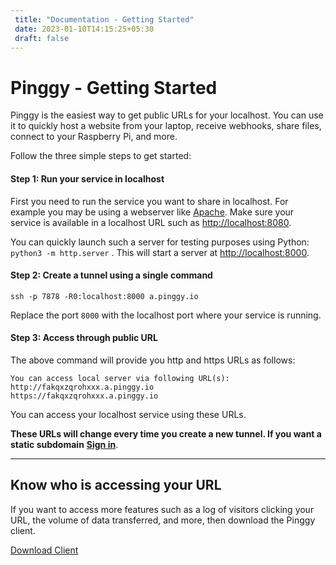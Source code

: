 ```yaml
---
 title: "Documentation - Getting Started" 
 date: 2023-01-10T14:15:25+05:30 
 draft: false 
---
```


# Pinggy - Getting Started

Pinggy is the easiest way to get public URLs for your localhost. You can use it to quickly host a website from your laptop, receive webhooks, share files, connect to your Raspberry Pi, and more.

Follow the three simple steps to get started:

#### Step 1: Run your service in localhost

First you need to run the service you want to share in localhost. For example you may be using a webserver like <a href="https://httpd.apache.org" target="_blank">Apache</a>. Make sure your service is available in a localhost URL such as <a href="http://localhost:8080" target="_blank">http://localhost:8080</a>.

You can quickly launch such a server for testing purposes using Python: `python3 -m http.server` .
This will start a server at <a href="http://localhost:8000" target="_blank">http://localhost:8000</a>.


#### Step 2: Create a tunnel using a single command


```
ssh -p 7878 -R0:localhost:8000 a.pinggy.io
```

Replace the port `8000` with the localhost port where your service is running.


#### Step 3: Access through public URL

The above command will provide you http and https URLs as follows:

```
You can access local server via following URL(s):
http://fakqxzqrohxxx.a.pinggy.io
https://fakqxzqrohxxx.a.pinggy.io
```

You can access your localhost service using these URLs.

**These URLs will change every time you create a new tunnel. If you want a static subdomain** <b><a target="_blank" href="http://dashboard.pinggy.io">Sign in</a></b>.


----

## Know who is accessing your URL

If you want to access more features such as a log of visitors clicking your URL, the volume of data transferred, and more, then download the Pinggy client.

<a id="downloadlink" href="https://pinggy.io/download/" target="_blank" class="btn btn-primary px-4 py-2 mx-2 my-md-2 my-1">Download Client <span id="downloadlinktext"></span></a>
